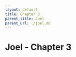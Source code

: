 ```yaml
---
layout: default
title: Chapter 3
parent_title: Joel
parent_url: ./joel.md
---
```


# Joel - Chapter 3
